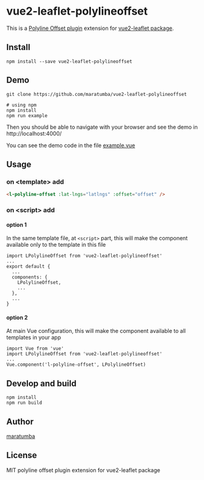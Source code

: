 

# vue2-leaflet-polylineoffset

This is a [Polyline Offset plugin](https://github.com/bbecquet/Leaflet.PolylineOffset) extension for [vue2-leaflet package](https://github.com/KoRiGaN/Vue2Leaflet).

## Install

    npm install --save vue2-leaflet-polylineoffset

## Demo

    git clone https://github.com/maratumba/vue2-leaflet-polylineoffset

    # using npm
    npm install
    npm run example

Then you should be able to navigate with your browser and see the demo in http://localhost:4000/

You can see the demo code in the file [example.vue](example.vue)

## Usage

### on &lt;template&gt; add

```html
<l-polyline-offset :lat-lngs="latlngs" :offset="offset" />
```

### on &lt;script&gt; add

#### option 1

In the same template file, at `<script>` part, this will make the component available only to the template in this file

    import LPolylineOffset from 'vue2-leaflet-polylineoffset'
    ...
    export default {
      ...
      components: {
        LPolylineOffset,
        ...
      },
      ...
    }

#### option 2

At main Vue configuration, this will make the component available to all templates in your app

    import Vue from 'vue'
    import LPolylineOffset from 'vue2-leaflet-polylineoffset'
    ...
    Vue.component('l-polyline-offset', LPolylineOffset)

## Develop and build

    npm install
    npm run build

## Author

[maratumba](https://github.com/maratumba/)


## License

MIT
polyline offset plugin extension for vue2-leaflet package
